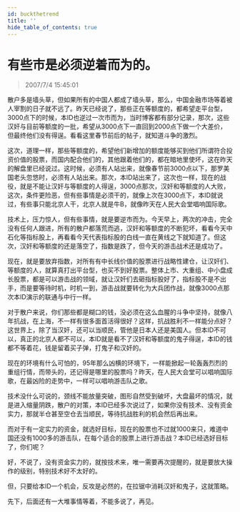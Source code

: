 ```yaml
---
id: buckthetrend 
title: ''
hide_table_of_contents: true
---
```


# 有些市是必须逆着而为的。

> 2007/7/4 15:45:01

<div style={{color: '#FF0000', fontWeight: '500'}}>

散户多是墙头草，但如果所有的中国人都成了墙头草，那么，中国金融市场等着被人宰割的日子就不远了。昨天已经说了，那些正在等额度的，都希望走平台型，3000点下的时候，本ID也逆过一次市而为，当时博客都有部分记录，那次，这些汉奸与目前等额度的一批，希望从3000点下一直回到2000点下做一个大差价，但最终他们没有得逞。看看这里春节前后的帖子，就知道斗争的激烈。
 
这次，道理一样，那些等额度的，希望他们新增加的额度能够买到他们所谓符合投资价值的股票，而国内配合他们的，其他跟着他们的，都在暗地里使坏，这在昨天的解盘里已经说过。这时候，必须有人站出来，就像春节前3000点以下，那罗美国老头忽悠时，必须有人站出来。那次，本ID站出来了，这次也一样，现在的战役，就是不能让汉奸与等额度的人得逞，3000点那次，汉奸和等额度的人大败，这次，条件更险恶，但有些事情是必须干的，就像上次在3000点下，本ID就说过，有些事只能北京人干，北京人就是牛B，就像昨天在人民大会堂唱响国际歌。
 
技术上，压力惊人，但有些事情，就是要逆市而为。今天早上，两次的冲击，完全没有任何人跟进，所有的散户都落荒而逃，汉奸和等额度的不断犯坏，看看今天中石化等指标股上，再看看今天代表指标股的白线一直在黄线之下就知道了。但这次，汉奸和等额度的还是落空了，指数是跌了，但今天的游击战术还是成功了。
 
现在，就是要放弃指数，对所有有中长线价值的股票进行战略性建仓，让汉奸们、等额度的人，就算真打出平台型，也买不到好股票。整体上市、大重组、中小盘成长股票，都是可以游击战的领域，就让汉奸们去砸指标股好了，指标股不是不出手，而是要等待时机，时机一到，游击战就要转化为大兵团作战，就像3000点那次本ID演示的联通与中行一样。
 
对于散户来说，你们那些都是糊口的钱，没必须在这么血腥的斗争中坚持，就像八年抗战，在上海，不一样有很多面首活得很好？这样，抗战胜利不一样能分点好？这世界上，除了当汉奸，还可以当顺民，管他是日本人还是美国人。但本ID不可以，真正的北京人都不可以，本ID就是看不了汉奸和等额度的鬼子得逞，本ID的钱都不等着花，钱是留着买子弹，打鬼子和汉奸的。
 
现在的环境有什么可怕的，95年那么凶横的环境下，一样能掀起一轮轰轰烈烈的重组行情，而带头的，还记得是哪里的股票吗？昨天，在人民大会堂可以唱响国际歌，在最凶险的走势中，一样可以唱响游击队之歌。
 
技术没什么可说的，颈线不能放量突破，图形自然受到破坏，大盘最坏的情况，就是进入缩量阴跌，散户的对策，本ID已经多次说过了，如果你没有技术、没有资金实力，那就半仓甚至空仓去当顺民，等待抗战胜利的机会然后再出来。
 
而对于有一定实力的资金，就选好目标，现在的股票也不过就1000来只，难道中国还没有1000多的游击队，在每个适合的股票上进行游击战？本ID已经选好目标了，你们呢？
 
好，不说了，没有资金实力的，就按技术来，唯一需要再次提醒的，就是要放大操作的级别，特别技术好不太好的。
 
但，只要给本ID一个机会，反攻是必然的，在拉锯中消耗汉奸和鬼子，这就策略。
 
先下，后面还有一大堆事情等着，不能多说了，再见。

</div>